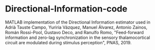 # Directional-Information-code
MATLAB implementation of the Directional Information estimator used in 
Adrià Tauste Campo, Yuriria Vázquez, Manuel Álvarez, Antonio Zainos, Román Rossi-Pool, Gustavo Deco, and Ranulfo Romo, "Feed-forward information and zero-lag synchronization in the sensory thalamocortical circuit are modulated during stimulus perception", PNAS, 2019.
